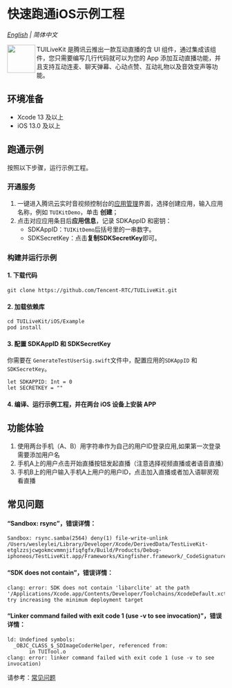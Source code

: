 # 快速跑通iOS示例工程

_[English](README.md) | 简体中文_

<img src="https://qcloudimg.tencent-cloud.cn/raw/ec034fc6e4cf42cae579d32f5ab434a1.png" align="left" width=65 height=65>TUILiveKit 是腾讯云推出一款互动直播的含 UI 组件，通过集成该组件，您只需要编写几行代码就可以为您的 App 添加互动直播功能，并且支持互动连麦、聊天弹幕、心动点赞、互动礼物以及音效变声等功能。

## 环境准备

- Xcode 13 及以上
- iOS 13.0 及以上

## 跑通示例

按照以下步骤，运行示例工程。

### 开通服务

1. 一键进入腾讯云实时音视频控制台的[应用管理](https://console.trtc.io/app)界面，选择创建应用，输入应用名称，例如 `TUIKitDemo`，单击 **创建**；
2. 点击对应应用条目后**应用信息**，记录 SDKAppID 和密钥：
   - SDKAppID：`TUIKitDemo`后括号里的一串数字。
   - SDKSecretKey：点击**复制SDKSecretKey**即可。

### 构建并运行示例

#### 1. 下载代码

```
git clone https://github.com/Tencent-RTC/TUILiveKit.git
```

#### 2. 加载依赖库

```
cd TUILiveKit/iOS/Example
pod install
```

#### 3. 配置 SDKAppID 和 SDKSecretKey

你需要在 `GenerateTestUserSig.swift`文件中，配置应用的`SDKAppID` 和 `SDKSecretKey`。

```
let SDKAPPID: Int = 0
let SECRETKEY = ""
```

#### 4. 编译、运行示例工程，并在两台 iOS 设备上安装 APP

## 功能体验

1. 使用两台手机（A、B）用字符串作为自己的用户ID登录应用,如果第一次登录需要添加用户名
2. 手机A上的用户点击开始直播按钮发起直播（注意选择视频直播或者语音直播）
3. 手机B上的用户输入手机A上用户的用户ID，点击加入直播或者加入语聊房观看直播

## 常见问题
#### “Sandbox: rsync”，错误详情：

```
Sandbox: rsync.samba(2564) deny(1) file-write-unlink /Users/wesleylei/Library/Developer/Xcode/DerivedData/TestLiveKit-etglzzsjcwgokmcvmmnjifiqfgfx/Build/Products/Debug-iphoneos/TestLiveKit.app/Frameworks/Kingfisher.framework/_CodeSignature

```

#### “SDK does not contain”，错误详情：
```
clang: error: SDK does not contain 'libarclite' at the path '/Applications/Xcode.app/Contents/Developer/Toolchains/XcodeDefault.xctoolchain/usr/lib/arc/libarclite_iphoneos.a'; try increasing the minimum deployment target
```
#### “Linker command failed with exit code 1 (use -v to see invocation)”，错误详情：

```
ld: Undefined symbols:
  _OBJC_CLASS_$_SDImageCoderHelper, referenced from:
       in TUITool.o
clang: error: linker command failed with exit code 1 (use -v to see invocation)
```
请参考：[常见问题](https://www.tencentcloud.com/zh/document/product/647/60048?lang=zh&pg=)

